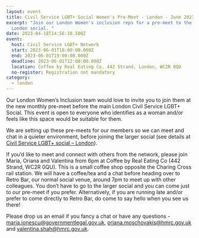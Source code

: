 ```yaml
---
layout: event
title: Civil Service LGBT+ Social Women's Pre-Meet - London - June 2023
excerpt: "Join our London Women's inclusion reps for a pre-meet to the regular
  London social. "
date: 2023-04-18T14:56:10.500Z
event:
  host: Civil Service LGBT+ Network
  start: 2023-06-01T18:00:00.000Z
  end: 2023-06-01T19:00:00.000Z
  deadline: 2023-06-01T12:00:00.000Z
  location: Coffee by Real Eating Co, 442 Strand, London, WC2R 0QU
  no-register: Registration not mandatory
category:
  - london
---
```

Our London Women’s Inclusion team would love to invite you to join them at the new monthly pre-meet before the main London Civil Service LGBT+ Social. This event is open to everyone who identifies as a woman and/or feels like this space would be suitable for them.

We are setting up these pre-meets for our members so we can meet and chat in a quieter environment, before joining the larger social (see details at [Civil Service LGBT+ social – London](https://www.civilservice.lgbt/event/2022-11-15-civil-service-lgbt-social-london-3/)). 

If you’d like to meet and connect with others from the network, please join Maria, Oriana and Valentina from 6pm at Coffee by Real Eating Co (442 Strand, WC2R 0QU). This is a small coffee shop opposite the Charing Cross rail station. We will have a coffee/tea and a chat before heading over to Retro Bar, our normal social venue, around 7pm to meet up with other colleagues. You don’t have to go to the larger social and you can come just to our pre-meet if you prefer. Alternatively, if you are running late and/or prefer to come directly to Retro Bar, do come to say hello when you see us there!

Please drop us an email if you fancy a chat or have any questions - [maria.ionescu@governmentlegal.gov.uk](maria.ionescu@governmentlegal.gov.uk), [oriana.moschovakis@hmrc.gov.uk](oriana.moschovakis@hmrc.gov.uk) and [valentina.shah@hmrc.gov.uk](valentina.shah@hmrc.gov.uk).